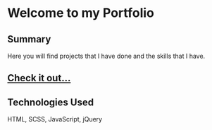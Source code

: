 # Welcome to my Portfolio

## Summary
Here you will find projects that I have done and the skills that I have.

## [Check it out...](https://cableredi.github.io/KCPortfolio/)

## Technologies Used
HTML, SCSS, JavaScript, jQuery